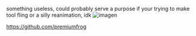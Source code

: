 something useless, could probably serve a purpose if your trying to make tool fling or a silly reanimation, idk
![imagen](https://github.com/user-attachments/assets/8efa5d3b-44a6-444a-a3c9-5a748ae0c74a)



https://github.com/premiumfrog
